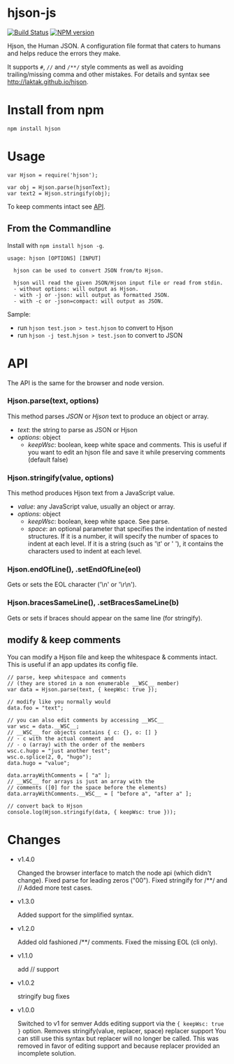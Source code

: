 # hjson-js

[![Build Status](https://img.shields.io/travis/laktak/hjson-js.svg?style=flat-square)](http://travis-ci.org/laktak/hjson-js)
[![NPM version](https://img.shields.io/npm/v/hjson.svg?style=flat-square)](http://www.npmjs.com/package/hjson)

Hjson, the Human JSON. A configuration file format that caters to humans and helps reduce the errors they make.

It supports `#`, `//` and `/**/` style comments as well as avoiding trailing/missing comma and other mistakes. For details and syntax see http://laktak.github.io/hjson.

# Install from npm

```
npm install hjson
```

# Usage

```
var Hjson = require('hjson');

var obj = Hjson.parse(hjsonText);
var text2 = Hjson.stringify(obj);
```

To keep comments intact see [API](#modify--keep-comments).

## From the Commandline

Install with `npm install hjson -g`.

```
usage: hjson [OPTIONS] [INPUT]

  hjson can be used to convert JSON from/to Hjson.

  hjson will read the given JSON/Hjson input file or read from stdin.
  - without options: will output as Hjson.
  - with -j or -json: will output as formatted JSON.
  - with -c or -json=compact: will output as JSON.
```

Sample:
- run `hjson test.json > test.hjson` to convert to Hjson
- run `hjson -j test.hjson > test.json` to convert to JSON


# API

The API is the same for the browser and node version.

### Hjson.parse(text, options)

This method parses *JSON* or *Hjson* text to produce an object or array.

- *text*: the string to parse as JSON or Hjson
- *options*: object
  - *keepWsc*: boolean, keep white space and comments. This is useful if you want to edit an hjson file and save it while preserving comments (default false)

### Hjson.stringify(value, options)

This method produces Hjson text from a JavaScript value.

- *value*: any JavaScript value, usually an object or array.
- *options*: object
  - *keepWsc*: boolean, keep white space. See parse.
  - *space*: an optional parameter that specifies the indentation of nested structures. If it is a number, it will specify the number of spaces to indent at each level. If it is a string (such as '\t' or '&nbsp;'), it contains the characters used to indent at each level.

### Hjson.endOfLine(), .setEndOfLine(eol)

Gets or sets the EOL character ('\n' or '\r\n').

### Hjson.bracesSameLine(), .setBracesSameLine(b)

Gets or sets if braces should appear on the same line (for stringify).

## modify & keep comments

You can modify a Hjson file and keep the whitespace & comments intact. This is useful if an app updates its config file.

```
// parse, keep whitespace and comments
// (they are stored in a non enumerable __WSC__ member)
var data = Hjson.parse(text, { keepWsc: true });

// modify like you normally would
data.foo = "text";

// you can also edit comments by accessing __WSC__
var wsc = data.__WSC__;
// __WSC__ for objects contains { c: {}, o: [] }
// - c with the actual comment and
// - o (array) with the order of the members
wsc.c.hugo = "just another test";
wsc.o.splice(2, 0, "hugo");
data.hugo = "value";

data.arrayWithComments = [ "a" ];
// __WSC__ for arrays is just an array with the
// comments ([0] for the space before the elements)
data.arrayWithComments.__WSC__ = [ "before a", "after a" ];

// convert back to Hjson
console.log(Hjson.stringify(data, { keepWsc: true }));
```

# Changes

- v1.4.0

  Changed the browser interface to match the node api (which didn't change).
  Fixed parse for leading zeros ("00").
  Fixed stringify for /**/ and //
  Added more test cases.

- v1.3.0

  Added support for the simplified syntax.

- v1.2.0

  Added old fashioned /**/ comments.
  Fixed the missing EOL (cli only).

- v1.1.0

  add // support

- v1.0.2

  stringify bug fixes

- v1.0.0

  Switched to v1 for semver
  Adds editing support via the `{ keepWsc: true }` option.
  Removes stringify(value, replacer, space) replacer support
  You can still use this syntax but replacer will no longer be called. This was removed in favor of editing support and because replacer provided an incomplete solution.
